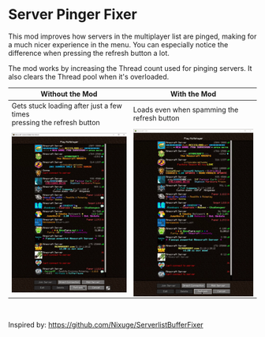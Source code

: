 # Server Pinger Fixer

This mod improves how servers in the multiplayer list are pinged, making for a much nicer experience in the menu. You can especially notice the difference when pressing the refresh button a lot. 

The mod works by increasing the Thread count used for pinging servers. It also clears the Thread pool when it's overloaded.

| Without the Mod                                                                   | With the Mod                                                                    |
|-----------------------------------------------------------------------------------|---------------------------------------------------------------------------------|
| Gets stuck loading after just a few times<br/> pressing the refresh button        | Loads even when spamming the refresh button                                     |
| <img src="./images/withoutMod.gif" alt="drawing" width="300" style="float:left"/> | <img src="./images/withMod.gif" alt="drawing" width="300" style="float:right"/> |

<br>

Inspired by: https://github.com/Nixuge/ServerlistBufferFixer